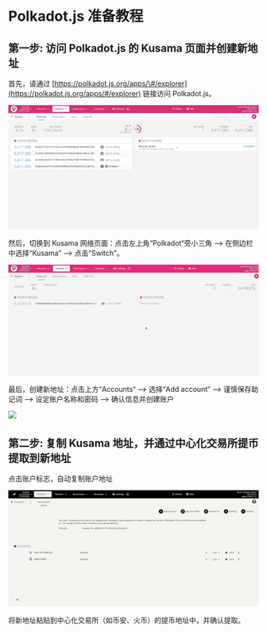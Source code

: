 # Polkadot.js 准备教程

## 第一步: 访问 Polkadot.js 的 Kusama 页面并创建新地址 <a id="step-1-access-to-polkadot-js-kusama-page"></a>

首先，请通过 [https://polkadot.js.org/apps/\#/explorer](https://polkadot.js.org/apps/#/explorer) 链接访问 Polkadot.js。 

![](../../../.gitbook/assets/image%20%2871%29.png)

然后，切换到 Kusama 网络页面：点击左上角“Polkadot“旁小三角 —&gt; 在侧边栏中选择“Kusama” —&gt; 点击“Switch"。

![](../../../.gitbook/assets/polkadotjs1.gif)

最后，创建新地址：点击上方“Accounts“ —&gt; 选择“Add account“ —&gt; 谨慎保存助记词 —&gt; 设定账户名称和密码 —&gt; 确认信息并创建账户

![](../../../.gitbook/assets/polkadotjs3%20%281%29.gif)

## 第二步: 复制 Kusama 地址，并通过中心化交易所提币提取到新地址 <a id="step-1-access-to-polkadot-js-kusama-page"></a>

点击账户标志，自动复制账户地址

![](../../../.gitbook/assets/polkadotjs4.gif)

将新地址粘贴到中心化交易所（如币安、火币）的提币地址中，并确认提取。

